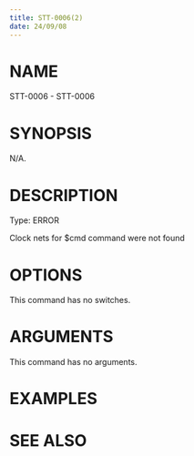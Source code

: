 ```yaml
---
title: STT-0006(2)
date: 24/09/08
---
```


# NAME

STT-0006 - STT-0006

# SYNOPSIS

N/A.

# DESCRIPTION

Type: ERROR

Clock nets for $cmd command were not found

# OPTIONS

This command has no switches.

# ARGUMENTS

This command has no arguments.

# EXAMPLES

# SEE ALSO
